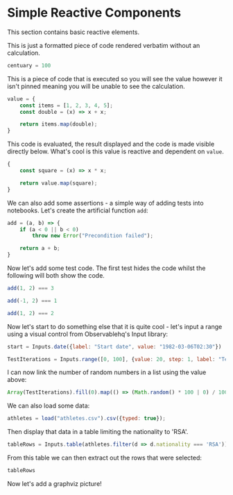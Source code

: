 # Simple Reactive Components

This section contains basic reactive elements.

This is just a formatted piece of code rendered verbatim without an calculation.

``` js
centuary = 100
```

This is a piece of code that is executed so you will see the value however it isn't pinned meaning you will be unable to see the calculation.

``` js x | pin
value = {
    const items = [1, 2, 3, 4, 5];
    const double = (x) => x + x;

    return items.map(double);
}
```

This code is evaluated, the result displayed and the code is made visible directly below.  What's cool is this value is reactive and dependent on `value`.

``` js x | pin
{
    const square = (x) => x * x;

    return value.map(square);
}
```

We can also add some assertions - a simple way of adding tests into notebooks.  Let's create the artificial function `add`:

``` js x | pin
add = (a, b) => {
    if (a < 0 || b < 0)
        throw new Error("Precondition failed");

    return a + b;
}
```

Now let's add some test code.  The first test hides the code whilst the following will both show the code.

``` js x assert Given positive values then we get the sum of both values back
add(1, 2) === 3
```

``` js x assert Given a negative argument then all hell breaks loose
add(-1, 2) === 1
```

``` js x assert Given a silly mistake this test will fail
add(1, 2) === 2
```

Now let's start to do something else that it is quite cool - let's input a range using a visual control from Observablehq's Input library:

``` js x view
start = Inputs.date({label: "Start date", value: "1982-03-06T02:30"})
```

``` js x view
TestIterations = Inputs.range([0, 100], {value: 20, step: 1, label: "Test Iterations"})
```

I can now link the number of random numbers in a list using the value above:

``` js x
Array(TestIterations).fill(0).map(() => (Math.random() * 100 | 0) / 100)
```

We can also load some data:

``` js x | pin
athletes = load("athletes.csv").csv({typed: true});
```

Then display that data in a table limiting the nationality to 'RSA'.

``` js x view | pin
tableRows = Inputs.table(athletes.filter(d => d.nationality === 'RSA'))
```

From this table we can then extract out the rows that were selected:

``` js x | pin
tableRows
```

Now let's add a graphviz picture!

